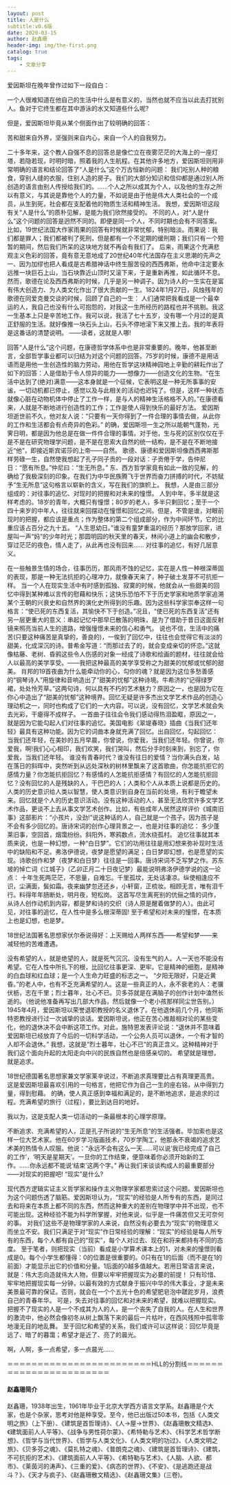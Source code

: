 ```yaml
---
layout: post
title: 人是什么
subtitle:v0.6版
date: 2020-03-15
author: 赵鑫珊
header-img: img/the-first.png
catalog: true
tags:
    - 文章分享
---
```



爱因斯坦在晚年曾作过如下一段自白：

  一个人很难知道在他自己的生活中什么是有意义的，当然也就不应当以此去打扰别人。鱼对于它终生都在其中游泳的水又知道些什么呢?
  
  但是，爱因斯坦毕竟从某个侧面作出了较明确的回答：
  
  苦和甜来自外界，坚强则来自内心，来自一个人的自我努力。
  
  二十多年来，这个教人自强不息的回答总是像伫立在夜雾茫茫的大海上的一座灯塔，若隐若现，时明时暗，照着我的人生航程。在其他许多地方，爱因斯坦则用非常明确的语言和结论回答了“人是什么”这个万古恒新的问题：
  我们吃别人种的粮食，穿别人缝的衣服，住别人造的房子。我们的大部分知识和信仰都是通过别人所创造的语言由别人传授给我们的。……个人之所以成其为个人，以及他的生存之所以有意义，与其说是靠他个人的力量，不如说是由于他是伟大人类社会的一个成员，从生到死，社会都在支配着他的物质生活和精神生活。
  我想，爱因斯坦这段有关“人是什么”的质朴见解，是能为我们欣然接受的。 不同的人，对“人是什么”这个问题的回答是迥然不同的。即便是同一个人，不同时期也会有不同答案。比如，19世纪法国大作家雨果的回答有时候就非常忧郁，特别暗淡。雨果说：我们都是罪人；我们都被判了死刑，但是都有一个不定期的缓刑期；我们只有一个短暂的期间，然后我们所呆的这块地方就不再会有我们了。
  后来，雨果这个充满悲观主义色彩的回答，竟有意无意地成了20世纪40年代法国存在主义思潮的先声之一、因为加缪也把人看成是古希腊神话中终生服苦役的西西弗斯，他命中注定要永远推一块巨石上山，当石块靠近山顶时又滚下来，于是重新再推，如此循环不息。
  然而，歌德在论及西西弗斯的时候，几乎是另一种调子。因为诗人的一生实在是富有伟大创造力、为人类文化作出了很大贡献的一生。1824年1月27日，风烛残年的歌德在同爱克曼交谈的时候，回顾了自己的一生：
  人们通常把我看成是一个最幸运的人，我自己也没有什么可抱怨的，对我这一生所经历的路程也并不挑剔。我这一生基本上只是辛苦地工作。我可以说，我活了七十五岁，没有哪一个月过的是真正舒服的生活。就好像推一块石头上山，石头不停地滚下来又推上去。我的年表将是这番话的清楚说明。
  ——读者，这就是人哪!
  
  回答“人是什么”这个问题，在康德哲学体系中也是非常重要的。晚年，他甚至断言，全部哲学事业都可以归结为对这个问题的回答。75岁的时候，康德不是用话语而是用他一生创造性的脑力劳动，用他在哲学这块精神园地上辛勤的耕耘作出了如下的回答：人是借助于令人惊异的能力——想像力——创造文化的生物。“在生活中达到了(绝对)满意——这本身就是一个征候，它表明这是一种无所事事的安谧，一切动机都已停止，感觉以及与此相关的活动也迟钝了。但是，这样一种状态就像心脏在动物机体中停止了工作一样，是与人的精神生活格格不入的。”在康德看来，人就是不断地进行创造性的工作；工作是使人得到快乐的最好方法。
  爱因斯坦逝世前不久，他对友人说：“只要有一天你得到了一件合理的事情去做，从此你的工作和生活都会有点奇异的色彩。”
  的确，爱因斯坦一生之所以能朝气蓬勃，光霁日明，都是因为他总是在做一件件合理的事情。对于他，生与死的区别仅仅在于是不是在研究物理学问题，是不是在思索大自然的统一结构，是不是在不断地接近“他”，即接近斯宾诺莎的上帝——自然。
  歌德、康德和爱因斯坦像西西弗斯那样劳碌一生，自然使我想起了孔子同子贡的一段对话：子贡倦于学，告仲尼日：“愿有所息。”仲尼曰：“生无所息。”
  东、西方哲学家竟有如此一致的见解，的确给了我极深刻的印象。在我们为中华民族腾飞于世界而奋力拼搏的时代，不妨赋予“生无所息”这句格言以崭新的含义，写在我们的旗帜上。
  我想，人是由三部分组成的：对往事的追忆、对现时的把握和对未来的憧憬。 人到中年，多半就是这样考虑的。18岁的青年，大概只有憧憬；80岁的老人，多半只剩回忆；至于一个四十来岁的中年人，往往就来回摆动在憧憬和回忆之间。但是，不管是谁，对眼前现时的把握，都应该是重点；作为整体的第二个组成部分，作为中间环节，它的比重应该占百分之九十五。
  “人生思幼日。”谁没有童梦重温的经历？那放学回家，进屋叫一声“妈”的少年时光；那圆明园的秋天里的春天，林间小道上的幽会和散步，穿过茫茫的夜色，情人走了，从此再也没有回来……
  对往事的追忆，有好几层意义。
  
  在一些触景生情的场合，往事历历，那风雨不蚀的记忆，实在是人性一种根深蒂固的表现，那是一种无法抗拒的心理冲力，就像春天来了，种子破土发芽不可抗拒一样。
  当一个人在现实生活中有时感到孤独、寂寞的时候，他就会从一些甜美的回忆中得到某种难以言传的慰藉和快乐；这快乐恐怕不下于历史学家和地质学家追溯某个王朝的兴衰史和自然界的演化史所得到的乐趣。因为这些科学家崇奉这样一句格言：“使已死的东西复活，其愉快不下于创造。”况且，“使已死的东西复活”还有另一层更重大的意义：串起记忆中那早巳散落的明珠，是为了借助于昔日这面反射镜来照亮当前人生的道路，增强憧憬未来的信心和勇气。
  说也不信，生活中的痛苦(只要这种痛苦是真挚的，善良的)，一俟到了回忆中，往往也会觉得它有淡淡的甜美，化成深沉的诗。普希金写道：“而那过去了的，就会变成亲切的怀恋。”这就像枯藤、老树、昏鸦这些令人伤感的对象一经成了诗歌和绘画的题材，往往就会给人以最高的美学享受。——我把这种最高的美学享受称之为甜美的忧郁或忧郁的甜美。
  肖邦的19首夜曲为什么能牵动你的心，勾你的魂？就是因为这位多愁善感的“钢琴诗人”用旋律和音响造出了“甜美的忧郁”这种诗境。牛希济的“记得绿罗裙，处处怜芳草。”这两句诗，何以具有不朽的艺术魅力？原因之一，也是因为它在你心中造出了“甜美的忧郁”这种境界。回忆无疑是许多杰出文学艺术作品的创造心理动机之一，同时也构成了它们的一大内容。可以说，没有回忆，文学艺术就会失去光彩，干瘪得不成样子。 一首曲子往往会令我们感动得热泪盈眶，原因之一，就是因为它能勾起人们对往事的追忆。美国电影《翠堤春晓》插曲《当我们还年轻》最具有这种功能。因为它的词曲本身就充满了回忆。出自回忆，勾起回忆：
  当我们还年轻，在美妙的五月早晨，你曾说，你爱我，当我们还年轻。你曾说，你爱我，啊!我们心心相印，我们欢笑，我们哭叫，然后分手时刻来到，别忘了，你爱我，当我们还年轻。
  谁没有青春时代？谁没有往日的爱情？当你满头白发，站在落日的斜晖中，突然听到从远处深秋的树林里飘来了这首歌曲，你怎能抗拒它的感情力量？你怎能抗拒回忆？有感情的人怎能抗拒感情？有回忆的人怎能抗拒回忆？没有回忆的人是残缺的人，干巴巴的人；人类和个人从本质上说都是历史的。人类的历史意识给人类以智慧，使人类意识到自身在当前的处境，有利于瞻望未来。回忆就是个人的历史意识活动。没有这种活动的人，甚至无法欣赏许多文学艺术作品，更谈不上去从事文学艺术创作。比如，有些成年人居然这样评价《城南旧事》这部影片：“小孩片，没劲!”说这种话的人，自己就是一个孩子。因为孩子是不会有多少回忆的。唐诗宋词的创作心理背景之一，也是对往事的追忆：
  多少蓬莱旧事，空回首，烟霭纷纷。斜阳外，寒鸦数点，流水绕孤村。 追忆往事就其本质来说，也是一种幻想，一种“白日梦”。它们的功用往往是用幻想来弥补现时生活中的缺陷和不足。弗洛伊德说，夜梦是愿望的满足；白日梦即幻想，也是愿望的实现。诗歌创作和梦（夜梦和白日梦）往往是一回事。唐诗宋词不乏写梦之作。苏东坡的悼亡词《江城子》（乙卯正月二十日夜记梦）最能说明弗洛伊德学说的这一论点：
  十年生死两茫茫，不思量，自难忘。千里孤坟，无处话凄凉。纵使相逢应不识，尘满面，鬓如霜。夜来幽梦忽还还乡，小轩窗，正梳妆。相顾无言，唯有泪千行。料得年年肠断处，明月夜，短松岗。
  这首写尽生离死别的伉俪之情的词作，从诗人创作动机到内容，都是梦和诗的交织（诗人原是醒着做梦的人）。由此可见，对往事的追忆，在人性中是多么根深蒂固!
  至于希望和对未来的憧憬，在本质上也是幻想，也是梦。
  
  18世纪法国著名思想家伏尔泰说得好：上天赐给人两样东西——希望和梦——来减轻他的苦难遭遇。
  
  没有希望的人，就是绝望的人，就是死气沉沉、没有生气的人。人一天也不能没有希望。它在人性中所扎下的根，比回忆往事更深、更牢。它是精神的细胞，是精神的白血球和红血球；是一个人生命力旺盛的标志之一。
  “夕阳无限好，只是近黄昏。”的老人中，也有不乏充满希望的人。这是一些真正的人，永不衰老的人：老骥伏枥，志在千里；烈士暮年，壮心不已。贝多芬就是在满脑子的创作计划中溘然长逝的。（他说他准备再写出几部大作品，然后就像一个老小孩那样同尘世告别。）
  1945年4月，爱因斯坦以荣誉退职教授的名义退休了。在他退休前几个月，他同斯特恩教授进行过一次诚挚的谈话。爱因斯坦说，他正在苦心推敲相对论的某些变化，他的退休决不会中断这项工作。对此，施特恩发表评论说：“退休并不意味着爱因斯坦已经放弃了今后的一切科学活动，一个公务人员可以退休，一个有才智的人却不会退休。”
  我想，这就是“烈士暮年，壮心不已”的真正含义。这种精神对于我们这个面向升起的太阳走向中兴的民族自然也是倍感亲切的。
  希望就是理想，就是追求。
  
  18世纪德国著名思想家兼文学家莱辛说过，不断追求真理要比占有真理更高贵。这是爱因斯坦最喜欢引用的一句格言，他把它作为自己一生的座右铭，从中得到力量，得到慰藉。
  的确，使人真正感到幸福和满足的，是不断地追求，是追求的过程。充满希望的旅行（过程），要比到达目的地好。
  
  我以为，这是支配人类一切活动的一条最根本的心理学原理。
  
  不断追求、充满希望的人，正是孔子所说的“生无所息”的生活强者。毕加索也是这样一位大艺术家。他在60岁学习版画技术，70岁学陶工，他那永不衰竭的追求艺术美的热情令人叹服。他说：“永远不会有这么一天……可以说‘我已经完成了自己的工作’，‘明天是星期天’。一旦你的工作结束，便意味着你必须开始新的工作。……你永远都不能说‘结束’这两个字。”
  再让我们来谈谈构成人的最重要部分——对现实的把握吧! “现实”是什么?
  
  现代西方逻辑实证主义哲学家和操作主义物理学家都思索过这个问题。爱因斯坦也为这个问题伤透了脑筋。爱因斯坦认为，“现实”的经验是人所专有的东西，是同过去和将来在本质上都不同的东西，然而这种重大的差别在物理学中并不出现，也不可能出现。这种经验不能为科学所掌握，对他来说，似乎是一件痛苦但又无可奈何的事。
  对我们这些不是物理学家的人来说，自然没有必要去为“现实”的物理意义而坐立不安。我们只满足于对“现实”作日常经验的理解：“现实”的经验是每人所专有的东西，每个人都有自己的“现实”，每个人对过去、现在和将来都持有不同的态度。
  至于笔者，则把现实（当前）看成是小学算术课本上的1，对未来的憧憬则看成是0。每个小学生都懂得：0的位置是很重要的。0只有在1的后面（而不是在1的前面）才能显示出它的价值和分量。1后面的0越多值越大。若用日常语言来说，就是：伟大志向造就伟大人物，但要以牢牢把握现实为必要的前提！
  只有珍惜、牢牢地把握现实每一分钟，以最有效的方式献身于振兴中华的伟大事业，才是未来美景最可靠的保证。否则，就会在一个个五光十色的希望肥皂泡中蹉跎岁月，浪费自己的青春年华。
  可是，失去对往事的回忆和对未来的希望，就难以把握现实。把握不了现实的人是一个不成其为人的人，是一个丧失了自我的人。在人生和世界的激流中，他必然会像初冬从树上飘落下来的最后一片枯叶，在西风残照中孤零零地漫无目的地乱舞。
  至于回忆和希望的关系，我们或许可以这样说：回忆毕竟是远了、暗了的暮霭；希望才是近了、亮了的晨光。
  
  啊，人啊，多一点希望，多一点晨光…… 
  
  ＝＝＝＝＝＝＝＝＝＝＝＝＝＝＝＝＝＝＝＝＝＝＝＝HLL的分割线＝＝＝＝＝＝＝＝＝＝＝＝＝＝＝＝＝＝＝＝＝＝＝
  
 #### 赵鑫珊简介
  
  赵鑫珊，1938年出生，1961年毕业于北京大学西方语言文学系。赵鑫珊是个大家，也是个杂家，思考对他是种享受。至今，他已出版过50本书，包括《人类文明之旅》（上下册）、《建筑是首哲理诗》、《人→屋→世界》、《赵鑫珊散文精选》、《建筑面前人人平等》、《战争与男性荷尔蒙》、《希特勒与艺术》、《科学艺术哲学断想》、《哲学与当代世界》、《哲学与人类文化》、《人类文明的功过》、《人类文明之旅》、《贝多芬之魂》、《莫扎特之魂》、《普朗克之魂》、《建筑是首哲理诗》、《建筑，不可抗拒的艺术》、《建筑面前人人平等》、《希特勒与艺术》、《人脑、人欲、都市》、《莱茵河的涛声》、《三重的爱》、《病态的世界》、《不安》、《是逃跑还是战斗？》、《天才与疯子》、《赵鑫珊散文精选》、《赵鑫珊文集》(三卷)。
